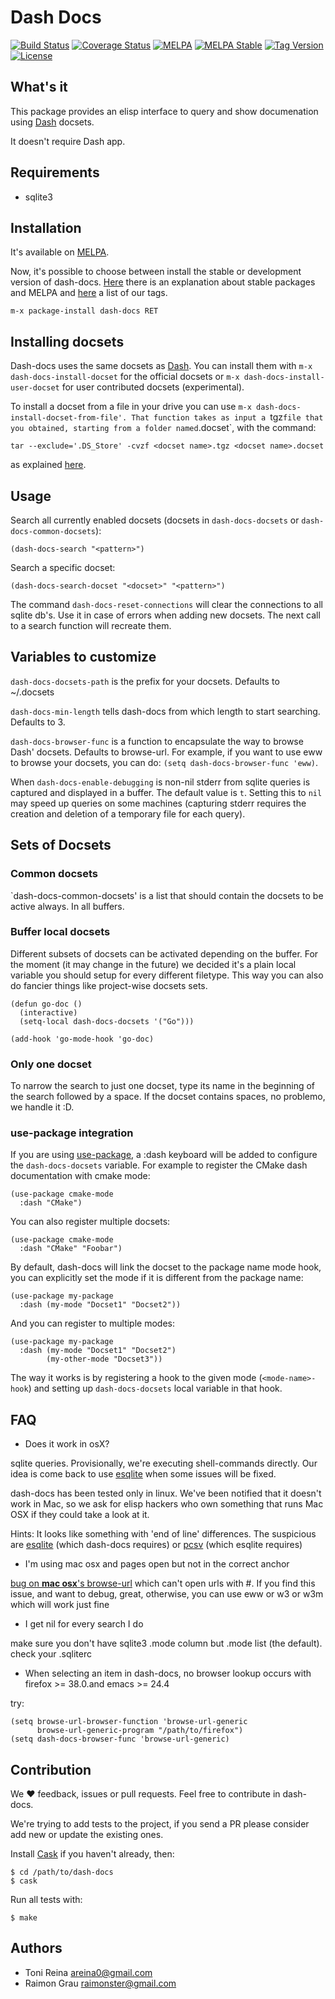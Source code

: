# Dash Docs

[![Build Status](https://api.travis-ci.org/areina/helm-dash.svg?branch=master)](http://travis-ci.org/areina/helm-dash)
[![Coverage Status](https://img.shields.io/coveralls/areina/helm-dash.svg)](https://coveralls.io/r/areina/helm-dash?branch=master)
[![MELPA](http://melpa.org/packages/helm-dash-badge.svg)](http://melpa.org/#/helm-dash)
[![MELPA Stable](http://stable.melpa.org/packages/helm-dash-badge.svg)](http://stable.melpa.org/#/helm-dash)
[![Tag Version](https://img.shields.io/github/tag/areina/helm-dash.svg)](https://github.com/areina/helm-dash/tags)
[![License](http://img.shields.io/:license-gpl3-blue.svg)](http://www.gnu.org/licenses/gpl-3.0.html)

## What's it

This package provides an elisp interface to query and show documenation using
[Dash](http://www.kapeli.com/dash) docsets.

It doesn't require Dash app.

## Requirements

- sqlite3

## Installation

It's available on [MELPA](https://melpa.org).

Now, it's possible to choose between install the stable or development version
of dash-docs. [Here](https://github.com/milkypostman/melpa#stable-packages)
there is an explanation about stable packages and MELPA and
[here](https://github.com/gilbertw1/dash-docs/tags) a list of our tags.

`m-x package-install dash-docs RET`


## Installing docsets

Dash-docs uses the same docsets as [Dash](http://www.kapeli.com/dash).
You can install them with `m-x dash-docs-install-docset` for the
official docsets or `m-x dash-docs-install-user-docset` for user
contributed docsets (experimental).

To install a docset from a file in your drive you can use `m-x
dash-docs-install-docset-from-file'. That function takes as input
a `tgz` file that you obtained, starting from a folder named `<docset
name>.docset`, with the command:

`tar --exclude='.DS_Store' -cvzf <docset name>.tgz <docset name>.docset`

as explained [here](https://kapeli.com/docsets#dashdocsetfeed).

## Usage

Search all currently enabled docsets (docsets in `dash-docs-docsets` or
`dash-docs-common-docsets`):

    (dash-docs-search "<pattern>")

Search a specific docset:

    (dash-docs-search-docset "<docset>" "<pattern>")

The command `dash-docs-reset-connections` will clear the connections
to all sqlite db's. Use it in case of errors when adding new docsets.
The next call to a search function will recreate them.

## Variables to customize

`dash-docs-docsets-path` is the prefix for your docsets. Defaults to ~/.docsets

`dash-docs-min-length` tells dash-docs from which length to start
searching. Defaults to 3.

`dash-docs-browser-func` is a function to encapsulate the way to browse
Dash' docsets. Defaults to browse-url. For example, if you want to use eww to
browse your docsets, you can do: `(setq dash-docs-browser-func 'eww)`.

When `dash-docs-enable-debugging` is non-nil stderr from sqlite queries is
captured and displayed in a buffer. The default value is `t`. Setting this
to `nil` may speed up queries on some machines (capturing stderr requires
the creation and deletion of a temporary file for each query).


## Sets of Docsets

### Common docsets

`dash-docs-common-docsets' is a list that should contain the docsets
to be active always. In all buffers.

### Buffer local docsets

Different subsets of docsets can be activated depending on the
buffer. For the moment (it may change in the future) we decided it's a
plain local variable you should setup for every different
filetype. This way you can also do fancier things like project-wise
docsets sets.

``` elisp
(defun go-doc ()
  (interactive)
  (setq-local dash-docs-docsets '("Go")))

(add-hook 'go-mode-hook 'go-doc)
```

### Only one docset

To narrow the search to just one docset, type its name in the
beginning of the search followed by a space. If the docset contains
spaces, no problemo, we handle it :D.

### use-package integration

If you are using [use-package](https://github.com/jwiegley/use-package), a :dash
keyboard will be added to configure the `dash-docs-docsets` variable. For
example to register the CMake dash documentation with cmake mode:

``` elisp
(use-package cmake-mode
  :dash "CMake")
```

You can also register multiple docsets:
``` elisp
(use-package cmake-mode
  :dash "CMake" "Foobar")
```

By default, dash-docs will link the docset to the package name mode hook, you
can explicitly set the mode if it is different from the package name:

``` elisp
(use-package my-package
  :dash (my-mode "Docset1" "Docset2"))
```

And you can register to multiple modes:

``` elisp
(use-package my-package
  :dash (my-mode "Docset1" "Docset2")
        (my-other-mode "Docset3"))
```

The way it works is by registering a hook to the given mode (`<mode-name>-hook`)
and setting up `dash-docs-docsets` local variable in that hook.

## FAQ

- Does it work in osX?

sqlite queries. Provisionally, we're executing shell-commands directly. Our
idea is come back to use [esqlite](http://www.github.com/mhayashi1120/Emacs-esqlite)
when some issues will be fixed.

dash-docs has been tested only in linux.  We've been notified that it
doesn't work in Mac, so we ask for elisp hackers who own something
that runs Mac OSX if they could take a look at it.

Hints: It looks like something with 'end of line' differences. The
suspicious are
[esqlite](http://www.github.com/mhayashi1120/Emacs-esqlite) (which
dash-docs requires) or
[pcsv](http://www.github.com/mhayashi1120/Emacs-pcsv) (which esqlite
requires)

- I'm using mac osx and pages open but not in the correct anchor

[bug on **mac osx**'s browse-url](https://github.com/areina/helm-dash/issues/36)
which can't open urls with #. If you find this issue, and want to
debug, great, otherwise, you can use eww or w3 or w3m which will work
just fine

- I get nil for every search I do

make sure you don't have sqlite3 .mode column but .mode list (the default). check your .sqliterc

- When selecting an item in dash-docs, no browser lookup occurs with firefox >= 38.0.and emacs >= 24.4

try:
```
(setq browse-url-browser-function 'browse-url-generic
      browse-url-generic-program "/path/to/firefox")
(setq dash-docs-browser-func 'browse-url-generic)
```


## Contribution

We ♥ feedback, issues or pull requests. Feel free to contribute in dash-docs.

We're trying to add tests to the project, if you send a PR please consider add
new or update the existing ones.

Install [Cask](https://github.com/cask/cask) if you haven't already, then:

    $ cd /path/to/dash-docs
    $ cask

Run all tests with:

    $ make


## Authors

- Toni Reina <areina0@gmail.com>
- Raimon Grau <raimonster@gmail.com>

